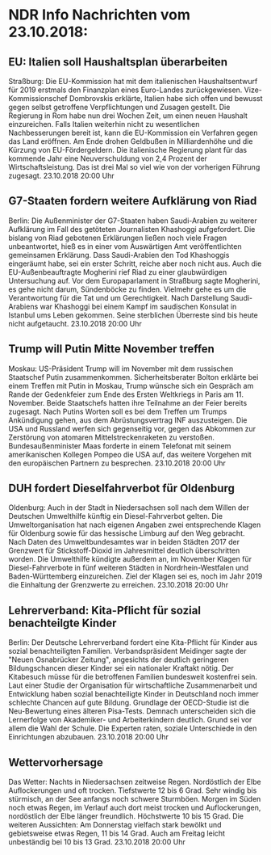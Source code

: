 # NDR Info Nachrichten vom 23.10.2018:


## EU: Italien soll Haushaltsplan überarbeiten
Straßburg: Die EU-Kommission hat mit dem italienischen Haushaltsentwurf für 2019 erstmals den Finanzplan eines Euro-Landes zurückgewiesen. Vize-Kommissionschef Dombrovskis erklärte, Italien habe sich offen und bewusst gegen selbst getroffene Verpflichtungen und Zusagen gestellt. Die Regierung in Rom habe nun drei Wochen Zeit, um einen neuen Haushalt einzureichen. Falls Italien weiterhin nicht zu wesentlichen Nachbesserungen bereit ist, kann die EU-Kommission ein Verfahren gegen das Land eröffnen. Am Ende drohen Geldbußen in Milliardenhöhe und die Kürzung von EU-Fördergeldern. Die italienische Regierung plant für das kommende Jahr eine Neuverschuldung von 2,4 Prozent der Wirtschaftsleistung. Das ist  drei Mal so viel wie von der vorherigen Führung zugesagt. 23.10.2018 20:00 Uhr 

## G7-Staaten fordern weitere Aufklärung von Riad
Berlin: Die Außenminister der G7-Staaten haben Saudi-Arabien zu weiterer Aufklärung im Fall des getöteten Journalisten Khashoggi aufgefordert. Die bislang von Riad gebotenen Erklärungen ließen noch viele Fragen unbeantwortet, hieß es in einer vom Auswärtigen Amt veröffentlichten gemeinsamen Erklärung. Dass Saudi-Arabien den Tod Khashoggis eingeräumt habe, sei ein erster Schritt, reiche aber noch nicht aus. Auch die EU-Außenbeauftragte Mogherini rief Riad zu einer glaubwürdigen Untersuchung auf. Vor dem Europaparlament in Straßburg sagte Mogherini, es gehe nicht darum, Sündenböcke zu finden. Vielmehr gehe es um die Verantwortung für die Tat und um Gerechtigkeit. Nach Darstellung Saudi-Arabiens war Khashoggi bei einem Kampf im saudischen Konsulat in Istanbul ums Leben gekommen. Seine sterblichen Überreste sind bis heute nicht aufgetaucht. 23.10.2018 20:00 Uhr 

## Trump will Putin Mitte November treffen
Moskau: US-Präsident Trump will im November mit dem russischen Staatschef Putin zusammenkommen. Sicherheitsberater Bolton erklärte bei einem Treffen mit Putin in Moskau, Trump wünsche sich ein Gespräch am Rande der Gedenkfeier zum Ende des Ersten Weltkriegs in Paris am 11. November. Beide Staatschefs hatten ihre Teilnahme an der Feier bereits zugesagt. Nach Putins Worten soll es bei dem Treffen um Trumps Ankündigung gehen, aus dem Abrüstungsvertrag INF auszusteigen. Die USA und Russland werfen sich gegenseitig vor, gegen das Abkommen zur Zerstörung von atomaren Mittelstreckenraketen zu verstoßen. Bundesaußenminister Maas forderte in einem Telefonat mit seinem amerikanischen Kollegen Pompeo die USA auf, das weitere Vorgehen mit den europäischen Partnern zu besprechen. 23.10.2018 20:00 Uhr 

## DUH fordert Dieselfahrverbot für Oldenburg
Oldenburg:	Auch in der Stadt in Niedersachsen soll nach dem Willen der Deutschen Umwelthilfe künftig ein Diesel-Fahrverbot gelten. Die Umweltorganisation hat nach eigenen Angaben zwei entsprechende Klagen für Oldenburg sowie für das hessische Limburg auf den Weg gebracht. Nach Daten des Umweltbundesamtes war in beiden Städten 2017 der Grenzwert für Stickstoff-Dioxid im Jahresmittel deutlich überschritten worden. Die Umwelthilfe kündigte außerdem an, im November Klagen für Diesel-Fahrverbote in fünf weiteren Städten in Nordrhein-Westfalen und Baden-Württemberg einzureichen. Ziel der Klagen sei es, noch im Jahr 2019 die Einhaltung der Grenzwerte zu erreichen. 23.10.2018 20:00 Uhr 

## Lehrerverband: Kita-Pflicht für sozial benachteilgte Kinder
Berlin: Der Deutsche Lehrerverband fordert eine Kita-Pflicht für Kinder aus sozial benachteiligten Familien. Verbandspräsident Meidinger sagte der "Neuen Osnabrücker Zeitung", angesichts der deutlich geringeren Bildungschancen dieser Kinder sei ein nationaler Kraftakt nötig. Der Kitabesuch müsse für die betroffenen Familien bundesweit kostenfrei sein. Laut einer Studie der Organisation für wirtschaftliche Zusammenarbeit und Entwicklung haben sozial benachteiligte Kinder in Deutschland noch immer schlechte Chancen auf gute Bildung. Grundlage der OECD-Studie ist die Neu-Bewertung eines älteren Pisa-Tests. Demnach unterscheiden sich die Lernerfolge von Akademiker- und Arbeiterkindern deutlich. Grund sei vor allem die Wahl der Schule. Die Experten raten, soziale Unterschiede in den Einrichtungen abzubauen. 23.10.2018 20:00 Uhr 

## Wettervorhersage
Das Wetter:
Nachts in Niedersachsen zeitweise Regen. Nordöstlich der Elbe
Auflockerungen und oft trocken. Tiefstwerte 12 bis 6 Grad. Sehr windig bis stürmisch, an der See anfangs noch schwere Sturmböen. Morgen im Süden noch etwas Regen, im Verlauf auch dort meist trocken und Auflockerungen, nordöstlich der Elbe länger freundlich. Höchstwerte 10 bis 15 Grad. Die weiteren Aussichten: Am Donnerstag vielfach stark bewölkt und gebietsweise etwas Regen, 11 bis 14 Grad. Auch am Freitag leicht unbeständig bei 10 bis 13 Grad. 23.10.2018 20:00 Uhr 
